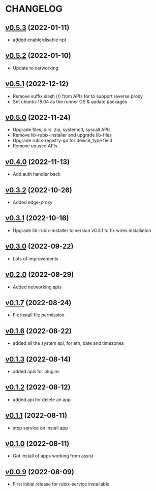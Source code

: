 # CHANGELOG

## [v0.5.3](https://github.com/NubeIO/rubix-edge/tree/v0.5.3) (2022-01-11)

- added enable/disable npt

## [v0.5.2](https://github.com/NubeIO/rubix-edge/tree/v0.5.2) (2022-01-10)

- Update to networking


## [v0.5.1](https://github.com/NubeIO/rubix-edge/tree/v0.5.1) (2022-12-12)

- Remove suffix slash (/) from APIs for to support reverse proxy
- Set ubuntu-18.04 as the runner OS & update packages

## [v0.5.0](https://github.com/NubeIO/rubix-edge/tree/v0.5.0) (2022-11-24)

- Upgrade files, dirs, zip, systemctl, syscall APIs
- Remove lib-rubix-installer and upgrade lib-files
- Upgrade rubix-registry-go for device_type field
- Remove unused APIs

## [v0.4.0](https://github.com/NubeIO/rubix-edge/tree/v0.4.0) (2022-11-13)

- Add auth handler back

## [v0.3.2](https://github.com/NubeIO/rubix-edge/tree/v0.3.2) (2022-10-26)

- Added edge-proxy

## [v0.3.1](https://github.com/NubeIO/rubix-edge/tree/v0.3.1) (2022-10-16)

- Upgrade lib-rubix-installer to version v0.3.1 to fix wires installation

## [v0.3.0](https://github.com/NubeIO/rubix-edge/tree/v0.3.0) (2022-09-22)

- Lots of improvements

## [v0.2.0](https://github.com/NubeIO/rubix-edge/tree/v0.2.0) (2022-08-29)

- Added networking apis

## [v0.1.7](https://github.com/NubeIO/rubix-edge/tree/v0.1.7) (2022-08-24)

- Fix install file permission

## [v0.1.6](https://github.com/NubeIO/rubix-edge/tree/v0.1.6) (2022-08-22)

- added all the system api, for eth, date and timezones

## [v0.1.3](https://github.com/NubeIO/rubix-edge/tree/v0.1.3) (2022-08-14)

- added apis for plugins

## [v0.1.2](https://github.com/NubeIO/rubix-edge/tree/v0.1.2) (2022-08-12)

- added api for delete an app

## [v0.1.1](https://github.com/NubeIO/rubix-edge/tree/v0.1.1) (2022-08-11)

- stop service on install app

## [v0.1.0](https://github.com/NubeIO/rubix-edge/tree/v0.1.0) (2022-08-11)

- Got install of apps working from assist

## [v0.0.9](https://github.com/NubeIO/rubix-edge/tree/v0.0.9) (2022-08-09)

- First initial release for rubix-service installable
